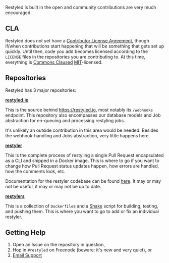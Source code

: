 Restyled is built in the open and community contributions are very much encouraged.

## CLA

Restyled does not yet have a [Contributor License Agreement](https://en.wikipedia.org/wiki/Contributor_License_Agreement), though if/when contributions start happening that will be something that gets set up quickly. Until then, code you add becomes licensed according to the `LICENSE` files in the repositories you are contributing to. At this time, everything is [Commons Claused](https://commonsclause.com/) [MIT](https://en.wikipedia.org/wiki/MIT_License)-licensed.

## Repositories

Restyled has 3 major repositories:

[**restyled.io**](https://github.com/restyled-io/restyled.io)

This is the source behind https://restyled.io, most notably its `/webhooks` endpoint. This repository also encompasses our database models and Job abstraction for en-queuing and processing restyling jobs.

It's unlikely an outside contribution in this area would be needed. Besides the webhook-handling and Jobs abstraction, very little happens here.

[**restyler**](https://github.com/restyled-io/restyler)

This is the complete process of restyling a single Pull Request encapsulated as a CLI and shipped in a Docker image. This is where to go if you want to change how Pull Request status updates happen, how errors are handled, how the comments look, etc.

Documentation for the restyler codebase can be found [here](https://docs.restyled.io.s3-website-us-east-1.amazonaws.com/restyler/). It may or may not be useful, it may or may not be up to date.

[**restylers**](https://github.com/restyled-io/restylers)

This is a collection of `Dockerfile`s and a [Shake](https://shakebuild.com/) script for building, testing, and pushing them. This is where you want to go to add or fix an individual restyler.

## Getting Help

1. Open an Issue on the repository in question,
1. Hop in `#restyled` on Freenode (beware: it's new and very quiet), or
1. [Email Support](mailto:support@restyled.io)